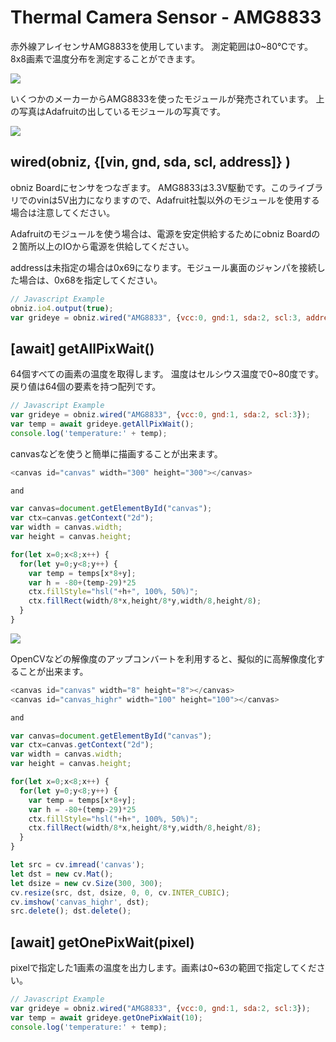 # Thermal Camera Sensor - AMG8833
赤外線アレイセンサAMG8833を使用しています。
測定範囲は0~80℃です。
8x8画素で温度分布を測定することができます。

![](./image.jpg)

いくつかのメーカーからAMG8833を使ったモジュールが発売されています。
上の写真はAdafruitの出しているモジュールの写真です。

![](./gif.gif)


## wired(obniz,  {[vin, gnd, sda, scl, address]} )
obniz Boardにセンサをつなぎます。
AMG8833は3.3V駆動です。このライブラリでのvinは5V出力になりますので、Adafruit社製以外のモジュールを使用する場合は注意してください。

Adafruitのモジュールを使う場合は、電源を安定供給するためにobniz Boardの２箇所以上のIOから電源を供給してください。

addressは未指定の場合は0x69になります。モジュール裏面のジャンパを接続した場合は、0x68を指定してください。
```javascript
// Javascript Example
obniz.io4.output(true);
var grideye = obniz.wired("AMG8833", {vcc:0, gnd:1, sda:2, scl:3, address:0x69});
```


## [await] getAllPixWait()
64個すべての画素の温度を取得します。
温度はセルシウス温度で0~80度です。
戻り値は64個の要素を持つ配列です。
```javascript
// Javascript Example
var grideye = obniz.wired("AMG8833", {vcc:0, gnd:1, sda:2, scl:3});
var temp = await grideye.getAllPixWait();
console.log('temperature:' + temp);
```

canvasなどを使うと簡単に描画することが出来ます。

```javascript
<canvas id="canvas" width="300" height="300"></canvas>

and

var canvas=document.getElementById("canvas");
var ctx=canvas.getContext("2d");
var width = canvas.width;
var height = canvas.height;

for(let x=0;x<8;x++) {
  for(let y=0;y<8;y++) {
    var temp = temps[x*8+y];
    var h = -80+(temp-29)*25
    ctx.fillStyle="hsl("+h+", 100%, 50%)";
    ctx.fillRect(width/8*x,height/8*y,width/8,height/8);
  }
}
```

![](./normalresl.png)

OpenCVなどの解像度のアップコンバートを利用すると、擬似的に高解像度化することが出来ます。

```javascript
<canvas id="canvas" width="8" height="8"></canvas>
<canvas id="canvas_highr" width="100" height="100"></canvas>

and

var canvas=document.getElementById("canvas");
var ctx=canvas.getContext("2d");
var width = canvas.width;
var height = canvas.height;

for(let x=0;x<8;x++) {
  for(let y=0;y<8;y++) {
    var temp = temps[x*8+y];
    var h = -80+(temp-29)*25
    ctx.fillStyle="hsl("+h+", 100%, 50%)";
    ctx.fillRect(width/8*x,height/8*y,width/8,height/8);
  }
}

let src = cv.imread('canvas');
let dst = new cv.Mat();
let dsize = new cv.Size(300, 300);
cv.resize(src, dst, dsize, 0, 0, cv.INTER_CUBIC);
cv.imshow('canvas_highr', dst);
src.delete(); dst.delete();
```




## [await] getOnePixWait(pixel)
pixelで指定した1画素の温度を出力します。画素は0~63の範囲で指定してください。
```javascript
// Javascript Example
var grideye = obniz.wired("AMG8833", {vcc:0, gnd:1, sda:2, scl:3});
var temp = await grideye.getOnePixWait(10);
console.log('temperature:' + temp);
```
